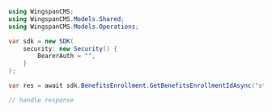 <!-- Start SDK Example Usage -->
```csharp
using WingspanCMS;
using WingspanCMS.Models.Shared;
using WingspanCMS.Models.Operations;

var sdk = new SDK(
    security: new Security() {
        BearerAuth = "",
    }
);

var res = await sdk.BenefitsEnrollment.GetBenefitsEnrollmentIdAsync("string");

// handle response
```
<!-- End SDK Example Usage -->